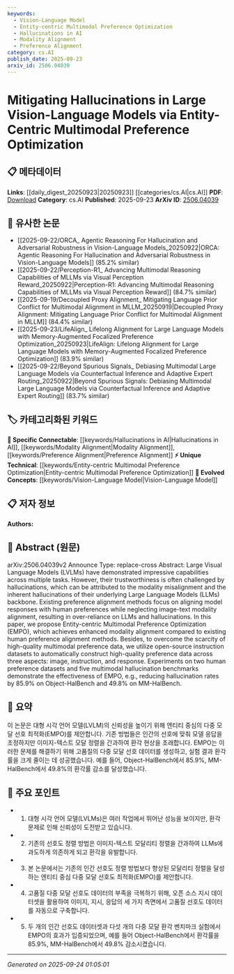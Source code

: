 ```yaml
---
keywords:
  - Vision-Language Model
  - Entity-centric Multimodal Preference Optimization
  - Hallucinations in AI
  - Modality Alignment
  - Preference Alignment
category: cs.AI
publish_date: 2025-09-23
arxiv_id: 2506.04039
---
```


<!-- KEYWORD_LINKING_METADATA:
{
  "processed_timestamp": "2025-09-24T01:05:01.834515",
  "vocabulary_version": "1.0",
  "selected_keywords": [
    "Vision-Language Model",
    "Entity-centric Multimodal Preference Optimization",
    "Hallucinations in AI",
    "Modality Alignment",
    "Preference Alignment"
  ],
  "rejected_keywords": [],
  "similarity_scores": {
    "Vision-Language Model": 0.9,
    "Entity-centric Multimodal Preference Optimization": 0.85,
    "Hallucinations in AI": 0.82,
    "Modality Alignment": 0.79,
    "Preference Alignment": 0.78
  },
  "extraction_method": "AI_prompt_based",
  "budget_applied": true,
  "candidates_json": {
    "candidates": [
      {
        "surface": "Large Visual Language Models",
        "canonical": "Vision-Language Model",
        "aliases": [
          "LVLMs"
        ],
        "category": "evolved_concepts",
        "rationale": "Vision-Language Models are a key focus of the paper, addressing modality alignment issues.",
        "novelty_score": 0.45,
        "connectivity_score": 0.88,
        "specificity_score": 0.82,
        "link_intent_score": 0.9
      },
      {
        "surface": "Entity-centric Multimodal Preference Optimization",
        "canonical": "Entity-centric Multimodal Preference Optimization",
        "aliases": [
          "EMPO"
        ],
        "category": "unique_technical",
        "rationale": "This is a novel method proposed in the paper to improve modality alignment and reduce hallucinations.",
        "novelty_score": 0.92,
        "connectivity_score": 0.65,
        "specificity_score": 0.91,
        "link_intent_score": 0.85
      },
      {
        "surface": "hallucinations",
        "canonical": "Hallucinations in AI",
        "aliases": [
          "AI hallucinations"
        ],
        "category": "specific_connectable",
        "rationale": "Addressing hallucinations is central to the paper's objectives, linking to broader AI reliability concerns.",
        "novelty_score": 0.55,
        "connectivity_score": 0.78,
        "specificity_score": 0.8,
        "link_intent_score": 0.82
      },
      {
        "surface": "modality alignment",
        "canonical": "Modality Alignment",
        "aliases": [
          "image-text alignment"
        ],
        "category": "specific_connectable",
        "rationale": "Modality alignment is crucial for reducing hallucinations in multimodal models.",
        "novelty_score": 0.48,
        "connectivity_score": 0.82,
        "specificity_score": 0.77,
        "link_intent_score": 0.79
      },
      {
        "surface": "preference alignment",
        "canonical": "Preference Alignment",
        "aliases": [
          "human preference alignment"
        ],
        "category": "specific_connectable",
        "rationale": "Preference alignment is a key technique discussed for aligning model responses with human expectations.",
        "novelty_score": 0.5,
        "connectivity_score": 0.75,
        "specificity_score": 0.7,
        "link_intent_score": 0.78
      }
    ],
    "ban_list_suggestions": [
      "method",
      "experiment",
      "performance"
    ]
  },
  "decisions": [
    {
      "candidate_surface": "Large Visual Language Models",
      "resolved_canonical": "Vision-Language Model",
      "decision": "linked",
      "scores": {
        "novelty": 0.45,
        "connectivity": 0.88,
        "specificity": 0.82,
        "link_intent": 0.9
      }
    },
    {
      "candidate_surface": "Entity-centric Multimodal Preference Optimization",
      "resolved_canonical": "Entity-centric Multimodal Preference Optimization",
      "decision": "linked",
      "scores": {
        "novelty": 0.92,
        "connectivity": 0.65,
        "specificity": 0.91,
        "link_intent": 0.85
      }
    },
    {
      "candidate_surface": "hallucinations",
      "resolved_canonical": "Hallucinations in AI",
      "decision": "linked",
      "scores": {
        "novelty": 0.55,
        "connectivity": 0.78,
        "specificity": 0.8,
        "link_intent": 0.82
      }
    },
    {
      "candidate_surface": "modality alignment",
      "resolved_canonical": "Modality Alignment",
      "decision": "linked",
      "scores": {
        "novelty": 0.48,
        "connectivity": 0.82,
        "specificity": 0.77,
        "link_intent": 0.79
      }
    },
    {
      "candidate_surface": "preference alignment",
      "resolved_canonical": "Preference Alignment",
      "decision": "linked",
      "scores": {
        "novelty": 0.5,
        "connectivity": 0.75,
        "specificity": 0.7,
        "link_intent": 0.78
      }
    }
  ]
}
-->

# Mitigating Hallucinations in Large Vision-Language Models via Entity-Centric Multimodal Preference Optimization

## 📋 메타데이터

**Links**: [[daily_digest_20250923|20250923]] [[categories/cs.AI|cs.AI]]
**PDF**: [Download](https://arxiv.org/pdf/2506.04039.pdf)
**Category**: cs.AI
**Published**: 2025-09-23
**ArXiv ID**: [2506.04039](https://arxiv.org/abs/2506.04039)

## 🔗 유사한 논문
- [[2025-09-22/ORCA_ Agentic Reasoning For Hallucination and Adversarial Robustness in Vision-Language Models_20250922|ORCA: Agentic Reasoning For Hallucination and Adversarial Robustness in Vision-Language Models]] (85.2% similar)
- [[2025-09-22/Perception-R1_ Advancing Multimodal Reasoning Capabilities of MLLMs via Visual Perception Reward_20250922|Perception-R1: Advancing Multimodal Reasoning Capabilities of MLLMs via Visual Perception Reward]] (84.7% similar)
- [[2025-09-19/Decoupled Proxy Alignment_ Mitigating Language Prior Conflict for Multimodal Alignment in MLLM_20250919|Decoupled Proxy Alignment: Mitigating Language Prior Conflict for Multimodal Alignment in MLLM]] (84.4% similar)
- [[2025-09-23/LifeAlign_ Lifelong Alignment for Large Language Models with Memory-Augmented Focalized Preference Optimization_20250923|LifeAlign: Lifelong Alignment for Large Language Models with Memory-Augmented Focalized Preference Optimization]] (83.9% similar)
- [[2025-09-22/Beyond Spurious Signals_ Debiasing Multimodal Large Language Models via Counterfactual Inference and Adaptive Expert Routing_20250922|Beyond Spurious Signals: Debiasing Multimodal Large Language Models via Counterfactual Inference and Adaptive Expert Routing]] (83.7% similar)

## 🏷️ 카테고리화된 키워드
**🔗 Specific Connectable**: [[keywords/Hallucinations in AI|Hallucinations in AI]], [[keywords/Modality Alignment|Modality Alignment]], [[keywords/Preference Alignment|Preference Alignment]]
**⚡ Unique Technical**: [[keywords/Entity-centric Multimodal Preference Optimization|Entity-centric Multimodal Preference Optimization]]
**🚀 Evolved Concepts**: [[keywords/Vision-Language Model|Vision-Language Model]]

## 📋 저자 정보

**Authors:** 

## 📄 Abstract (원문)

arXiv:2506.04039v2 Announce Type: replace-cross 
Abstract: Large Visual Language Models (LVLMs) have demonstrated impressive capabilities across multiple tasks. However, their trustworthiness is often challenged by hallucinations, which can be attributed to the modality misalignment and the inherent hallucinations of their underlying Large Language Models (LLMs) backbone. Existing preference alignment methods focus on aligning model responses with human preferences while neglecting image-text modality alignment, resulting in over-reliance on LLMs and hallucinations. In this paper, we propose Entity-centric Multimodal Preference Optimization (EMPO), which achieves enhanced modality alignment compared to existing human preference alignment methods. Besides, to overcome the scarcity of high-quality multimodal preference data, we utilize open-source instruction datasets to automatically construct high-quality preference data across three aspects: image, instruction, and response. Experiments on two human preference datasets and five multimodal hallucination benchmarks demonstrate the effectiveness of EMPO, e.g., reducing hallucination rates by 85.9\% on Object-HalBench and 49.8\% on MM-HalBench.

## 📝 요약

이 논문은 대형 시각 언어 모델(LVLM)의 신뢰성을 높이기 위해 엔티티 중심의 다중 모달 선호 최적화(EMPO)를 제안합니다. 기존 방법들은 인간의 선호에 맞춰 모델 응답을 조정하지만 이미지-텍스트 모달 정렬을 간과하여 환각 현상을 초래합니다. EMPO는 이러한 문제를 해결하기 위해 고품질의 다중 모달 선호 데이터를 생성하고, 실험 결과 환각률을 크게 줄이는 데 성공했습니다. 예를 들어, Object-HalBench에서 85.9%, MM-HalBench에서 49.8%의 환각률 감소를 달성했습니다.

## 🎯 주요 포인트

- 1. 대형 시각 언어 모델(LVLMs)은 여러 작업에서 뛰어난 성능을 보이지만, 환각 문제로 인해 신뢰성이 도전받고 있습니다.
- 2. 기존의 선호도 정렬 방법은 이미지-텍스트 모달리티 정렬을 간과하여 LLMs에 과도하게 의존하게 되고 환각을 유발합니다.
- 3. 본 논문에서는 기존의 인간 선호도 정렬 방법보다 향상된 모달리티 정렬을 달성하는 엔티티 중심 다중 모달 선호도 최적화(EMPO)를 제안합니다.
- 4. 고품질 다중 모달 선호도 데이터의 부족을 극복하기 위해, 오픈 소스 지시 데이터셋을 활용하여 이미지, 지시, 응답의 세 가지 측면에서 고품질 선호도 데이터를 자동으로 구축합니다.
- 5. 두 개의 인간 선호도 데이터셋과 다섯 개의 다중 모달 환각 벤치마크 실험에서 EMPO의 효과가 입증되었으며, 예를 들어 Object-HalBench에서 환각률을 85.9%, MM-HalBench에서 49.8% 감소시켰습니다.


---

*Generated on 2025-09-24 01:05:01*